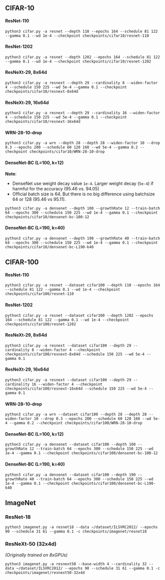 ## CIFAR-10

#### ResNet-110
```
python3 cifar.py -a resnet --depth 110 --epochs 164 --schedule 81 122 --gamma 0.1 --wd 1e-4 --checkpoint checkpoints/cifar10/resnet-110 
```

#### ResNet-1202
```
python3 cifar.py -a resnet --depth 1202 --epochs 164 --schedule 81 122 --gamma 0.1 --wd 1e-4 --checkpoint checkpoints/cifar10/resnet-1202 
```

#### ResNeXt-29, 8x64d
```
python3 cifar.py -a resnext --depth 29 --cardinality 8 --widen-factor 4 --schedule 150 225 --wd 5e-4 --gamma 0.1 --checkpoint checkpoints/cifar10/resnext-8x64d 
```

#### ResNeXt-29, 16x64d
```
python3 cifar.py -a resnext --depth 29 --cardinality 16 --widen-factor 4 --schedule 150 225 --wd 5e-4 --gamma 0.1 --checkpoint checkpoints/cifar10/resnext-16x64d 
```

#### WRN-28-10-drop
```
python3 cifar.py -a wrn --depth 28 --depth 28 --widen-factor 10 --drop 0.3 --epochs 200 --schedule 60 120 160 --wd 5e-4 --gamma 0.2 --checkpoint checkpoints/cifar10/WRN-28-10-drop
```

#### DenseNet-BC (L=100, k=12)
**Note**: 
* DenseNet use weight decay value `1e-4`. Larger weight decay (`5e-4`) if harmful for the accuracy (95.46 vs. 94.05) 
* Official batch size is 64. But there is no big difference using batchsize 64 or 128 (95.46 vs 95.11).
```
python3 cifar.py -a densenet --depth 100 --growthRate 12 --train-batch 64 --epochs 300 --schedule 150 225 --wd 1e-4 --gamma 0.1 --checkpoint checkpoints/cifar10/densenet-bc-100-12
```

#### DenseNet-BC (L=190, k=40) 
```
python3 cifar.py -a densenet --depth 190 --growthRate 40 --train-batch 64 --epochs 300 --schedule 150 225 --wd 1e-4 --gamma 0.1 --checkpoint checkpoints/cifar10/densenet-bc-L190-k40
```




## CIFAR-100

#### ResNet-110
```
python3 cifar.py -a resnet --dataset cifar100 --depth 110 --epochs 164 --schedule 81 122 --gamma 0.1 --wd 1e-4 --checkpoint checkpoints/cifar100/resnet-110 
```

#### ResNet-1202
```
python3 cifar.py -a resnet --dataset cifar100 --depth 1202 --epochs 164 --schedule 81 122 --gamma 0.1 --wd 1e-4 --checkpoint checkpoints/cifar100/resnet-1202 
```

#### ResNeXt-29, 8x64d
```
python3 cifar.py -a resnext --dataset cifar100 --depth 29 --cardinality 8 --widen-factor 4 --checkpoint checkpoints/cifar100/resnext-8x64d --schedule 150 225 --wd 5e-4 --gamma 0.1
```
#### ResNeXt-29, 16x64d
```
python3 cifar.py -a resnext --dataset cifar100 --depth 29 --cardinality 16 --widen-factor 4 --checkpoint checkpoints/cifar100/resnext-16x64d --schedule 150 225 --wd 5e-4 --gamma 0.1
```

#### WRN-28-10-drop
```
python3 cifar.py -a wrn --dataset cifar100 --depth 28 --depth 28 --widen-factor 10 --drop 0.3 --epochs 200 --schedule 60 120 160 --wd 5e-4 --gamma 0.2 --checkpoint checkpoints/cifar100/WRN-28-10-drop
```

#### DenseNet-BC (L=100, k=12)
```
python3 cifar.py -a densenet --dataset cifar100 --depth 100 --growthRate 12 --train-batch 64 --epochs 300 --schedule 150 225 --wd 1e-4 --gamma 0.1 --checkpoint checkpoints/cifar100/densenet-bc-100-12
```

#### DenseNet-BC (L=190, k=40) 
```
python3 cifar.py -a densenet --dataset cifar100 --depth 190 --growthRate 40 --train-batch 64 --epochs 300 --schedule 150 225 --wd 1e-4 --gamma 0.1 --checkpoint checkpoints/cifar100/densenet-bc-L190-k40
```




## ImageNet
### ResNet-18
```
python3 imagenet.py -a resnet18 --data ~/dataset/ILSVRC2012/ --epochs 90 --schedule 31 61 --gamma 0.1 -c checkpoints/imagenet/resnet18
```

### ResNeXt-50 (32x4d)
*(Originally trained on 8xGPUs)*
```
python3 imagenet.py -a resnext50 --base-width 4 --cardinality 32 --data ~/dataset/ILSVRC2012/ --epochs 90 --schedule 31 61 --gamma 0.1 -c checkpoints/imagenet/resnext50-32x4d
```
